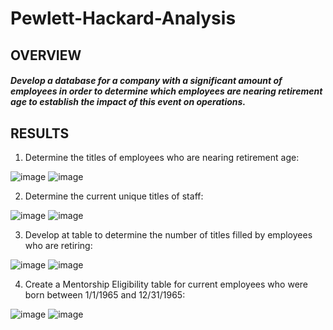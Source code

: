 # Pewlett-Hackard-Analysis

## OVERVIEW
##### Develop a database for a company with a significant amount of employees in order to determine which employees are nearing retirement age to establish the impact of this event on operations.

## RESULTS
1. Determine the titles of employees who are nearing retirement age:
 
 ![image](https://user-images.githubusercontent.com/81878169/122657694-a2334500-d12b-11eb-8474-7fad050d7605.png)
 ![image](https://user-images.githubusercontent.com/81878169/122657705-b24b2480-d12b-11eb-9c35-2fe3be39d4c8.png)

2. Determine the current unique titles of staff:


 ![image](https://user-images.githubusercontent.com/81878169/122657733-e0c8ff80-d12b-11eb-9345-e7929fa4fa58.png)
 ![image](https://user-images.githubusercontent.com/81878169/122657750-fb02dd80-d12b-11eb-8852-18ffdedc59ba.png)

3. Develop at table to determine the number of titles filled by employees who are retiring:


 ![image](https://user-images.githubusercontent.com/81878169/122657798-461cf080-d12c-11eb-84de-5bf31809ada1.png)
 ![image](https://user-images.githubusercontent.com/81878169/122657816-6a78cd00-d12c-11eb-829f-55f3d38a351e.png)
 
4. Create a Mentorship Eligibility table for current employees who were born between 1/1/1965 and 12/31/1965:


![image](https://user-images.githubusercontent.com/81878169/122657833-85e3d800-d12c-11eb-8ab8-c072b4e3ef28.png)
![image](https://user-images.githubusercontent.com/81878169/122657847-9c8a2f00-d12c-11eb-894d-00a94dcd560d.png)

